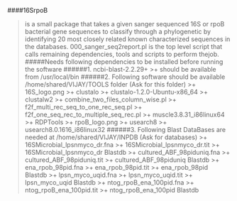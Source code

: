 ####16SrpoB 
>is a small package that takes a given sanger sequenced 16S or rpoB bacterial gene sequences to classify through a phylogenetic by identifying 20 most closely related known characterized sequences in the databases. 000_sanger_seq2report.pl is the top level script that calls remaining dependencies, tools and scripts to perform thejob.
#####Needs following dependencies to be installed before running the software
######1. ncbi-blast-2.2.29+
	>+ should be available from /usr/local/bin
######2. Following software should be available /home/shared/VIJAY/TOOLS folder (Ask for this folder)
	>+ 16S_logo.png
	>+ clustalo
	>+ clustalo-1.2.0-Ubuntu-x86_64
	>+ clustalw2
	>+ combine_two_files_column_wise.pl
	>+ f2f_multi_rec_seq_to_one_rec_seq.pl
	>+ f2f_one_seq_rec_to_multiple_seq_rec.pl
	>+ muscle3.8.31_i86linux64
	>+ RDPTools
	>+ rpoB_logo.png
	>+ usearch8
	>+ usearch8.0.1616_i86linux32
######3. Following Blast DataBases are needed at /home/shared/VIJAY/INPDB (Ask for databases)
	>+ 16SMicrobial_lpsnmyco_dr.fna
	>+ 16SMicrobial_lpsnmyco_dr.tit
	>+ 16SMicrobial_lpsnmyco_dr Blastdb
	>+ cultured_ABF_98piduniq.fna
	>+ cultured_ABF_98piduniq.tit
	>+ cultured_ABF_98piduniq Blastdb
	>+ ena_rpob_98pid.fna
	>+ ena_rpob_98pid.tit
	>+ ena_rpob_98pid Blastdb
	>+ lpsn_myco_uqid.fna
	>+ lpsn_myco_uqid.tit
	>+ lpsn_myco_uqid Blastdb
	>+ ntog_rpoB_ena_100pid.fna
	>+ ntog_rpoB_ena_100pid.tit
	>+ ntog_rpoB_ena_100pid Blastdb
